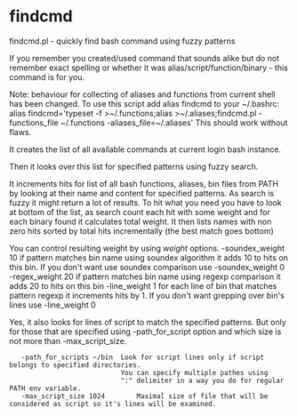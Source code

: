 # findcmd
findcmd.pl - quickly find bash command using fuzzy patterns

If you remember you created/used command that sounds alike but do not remember exact spelling or whether it was alias/script/function/binary - this command is for you.

Note: behaviour for collecting of aliases and functions from current shell has been changed. 
To use this script add alias findcmd to your ~/.bashrc:
alias findcmd='typeset -f >~/.functions;alias >~/.aliases;findcmd.pl -functions_file ~/.functions -aliases_file=~/.aliases'
This should work without flaws.

It creates the list of all available commands at current login bash instance.

Then it looks over this list for specified patterns using fuzzy search.

It increments hits for list of all bash functions, aliases, bin files from  PATH by looking at their name and content for specified patterns. 
As search is fuzzy it might return a lot of results. To hit what you need you have to look at bottom of the list, as search count each hit with some weight and for each binary found it calculates total weight.
It  then lists names with non zero hits sorted by total hits incrementally (the best match goes bottom)

You can control resulting weight by using *weight* options.
       -soundex_weight 10       if pattern matches bin name using soundex algorithm it
                                adds 10 to hits on this bin.
                                If you don't want use soundex comparison use
                                -soundex_weight 0
       -regex_weight 20         if pattern matches bin name using regexp comparison it
                                adds 20 to hits on this bin
       -line_weight 1           for each line of bin that matches pattern regexp it
                                increments hits by 1.
                                If you don't want grepping over bin's lines use
                                -line_weight 0

Yes, it also looks for lines of script to match the specified patterns. But only for those that are specified using -path_for_script option and which size is not more than -max_script_size.

       -path_for_scripts ~/bin  Look for script lines only if script belongs to specified directories.
                                You can specify multiple pathes using
                                ":" delimiter in a way you do for regular PATH env variable.
       -max_script_size 1024        Maximal size of file that will be considered as script so it's lines will be examined.

